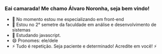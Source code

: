 ### Eai camarada! Me chamo Álvaro Noronha, seja bem vindo!

- 🔭 No momento estou me especializando em front-end
- 🌱 Estou no 2° semetre da faculdade em análise e desenvolvimento de sistemas
- 🔨 Estudando javascript.
- 😄 Pronomes: ele/dele
- ⚡ Tudo é repetição. Seja paciente e determinado! Acredite em você! ⚡

